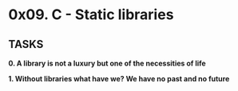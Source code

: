 # 0x09. C - Static libraries
## TASKS

**0. A library is not a luxury but one of the necessities of life** 

**1. Without libraries what have we? We have no past and no future** 

